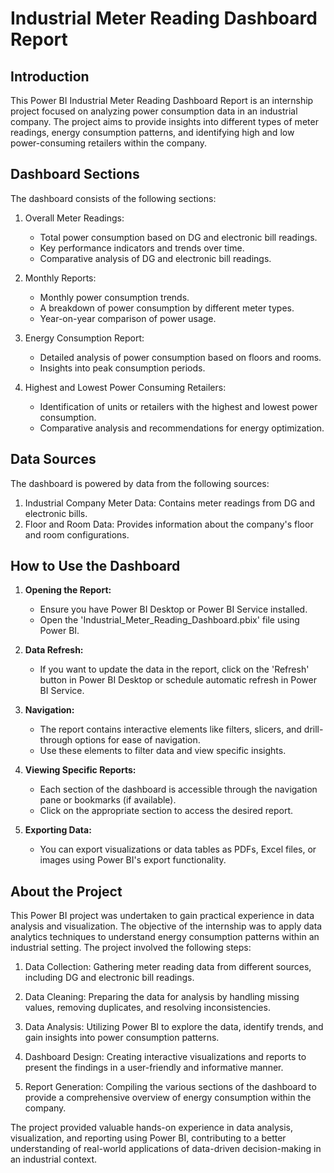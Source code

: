 # Industrial Meter Reading Dashboard Report

## **Introduction**

This Power BI Industrial Meter Reading Dashboard Report is an internship project focused on analyzing power consumption data in an industrial company. The project aims to provide insights into different types of meter readings, energy consumption patterns, and identifying high and low power-consuming retailers within the company.

## **Dashboard Sections**

The dashboard consists of the following sections:

1. Overall Meter Readings:
   - Total power consumption based on DG and electronic bill readings.
   - Key performance indicators and trends over time.
   - Comparative analysis of DG and electronic bill readings.

2. Monthly Reports:
   - Monthly power consumption trends.
   - A breakdown of power consumption by different meter types.
   - Year-on-year comparison of power usage.

3. Energy Consumption Report:
   - Detailed analysis of power consumption based on floors and rooms.
   - Insights into peak consumption periods.

4. Highest and Lowest Power Consuming Retailers:
   - Identification of units or retailers with the highest and lowest power consumption.
   - Comparative analysis and recommendations for energy optimization.

## **Data Sources**

The dashboard is powered by data from the following sources:

1. Industrial Company Meter Data: Contains meter readings from DG and electronic bills.
2. Floor and Room Data: Provides information about the company's floor and room configurations.

## **How to Use the Dashboard**

1. **Opening the Report:**
   - Ensure you have Power BI Desktop or Power BI Service installed.
   - Open the 'Industrial_Meter_Reading_Dashboard.pbix' file using Power BI.

2. **Data Refresh:**
   - If you want to update the data in the report, click on the 'Refresh' button in Power BI Desktop or schedule automatic refresh in Power BI Service.

3. **Navigation:**
   - The report contains interactive elements like filters, slicers, and drill-through options for ease of navigation.
   - Use these elements to filter data and view specific insights.

4. **Viewing Specific Reports:**
   - Each section of the dashboard is accessible through the navigation pane or bookmarks (if available).
   - Click on the appropriate section to access the desired report.

5. **Exporting Data:**
   - You can export visualizations or data tables as PDFs, Excel files, or images using Power BI's export functionality.

## **About the Project**

This Power BI project was undertaken to gain practical experience in data analysis and visualization. The objective of the internship was to apply data analytics techniques to understand energy consumption patterns within an industrial setting. The project involved the following steps:

1. Data Collection: Gathering meter reading data from different sources, including DG and electronic bill readings.

2. Data Cleaning: Preparing the data for analysis by handling missing values, removing duplicates, and resolving inconsistencies.

3. Data Analysis: Utilizing Power BI to explore the data, identify trends, and gain insights into power consumption patterns.

4. Dashboard Design: Creating interactive visualizations and reports to present the findings in a user-friendly and informative manner.

5. Report Generation: Compiling the various sections of the dashboard to provide a comprehensive overview of energy consumption within the company.

The project provided valuable hands-on experience in data analysis, visualization, and reporting using Power BI, contributing to a better understanding of real-world applications of data-driven decision-making in an industrial context.
